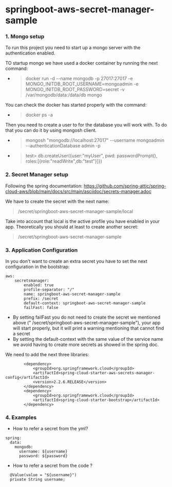 # springboot-aws-secret-manager-sample

### 1. Mongo setup

To run this project you need to start up a mongo server with the authentication enabled.

TO startup mongo we have used a docker container by running the next command:

- > docker run -d --name mongodb -p 27017:27017 -e MONGO_INITDB_ROOT_USERNAME=mongoadmin -e MONGO_INITDB_ROOT_PASSWORD=secret -v /var/mongodb/data:/data/db mongo

You can check the docker has started properly with the command:

- > docker ps -a

Then you need to create a user to for the database you will work with. To do that you can do it by using mongosh client.

- > mongosh "mongodb://localhost:27017" --username mongoadmin --authenticationDatabase admin -p
- > test> db.createUser({user:"myUser", pwd: passwordPrompt(), roles:[{role:"readWrite",db:"test"}]})

### 2. Secret Manager setup

Following the spring documentation: https://github.com/spring-attic/spring-cloud-aws/blob/main/docs/src/main/asciidoc/secrets-manager.adoc

We have to create the secret with the next name:

> /secret/springboot-aws-secret-manager-sample/local

Take into account that local is the active profile you have enabled in your app. Theoretically you should at least to create another secret:

> /secret/springboot-aws-secret-manager-sample

### 3. Application Configuration


In you don't want to create an extra secret you have to set the next configuration in the bootstrap:

````
aws:
    secretsmanager:
        enabled: true
        profile-separator: "/"
        name: springboot-aws-secret-manager-sample
        prefix: /secret
        default-context: springboot-aws-secret-manager-sample
        failFast: false
````

- By setting failFast you do not need to create the secret we mentioned above (" /secret/springboot-aws-secret-manager-sample"), your app will start properly, but it will print a warning mentioning that cannot find a secret
- By setting the default-context with the same value of the service name we avoid having to create more secrets as showed in the spring doc.


We need to add the next three libraries:

````
        <dependency>
            <groupId>org.springframework.cloud</groupId>
            <artifactId>spring-cloud-starter-aws-secrets-manager-config</artifactId>
            <version>2.2.6.RELEASE</version>
        </dependency>
        <dependency>
            <groupId>org.springframework.cloud</groupId>
            <artifactId>spring-cloud-starter-bootstrap</artifactId>
        </dependency>
````

###  4. Examples

- How to refer a secret from the yml?
````
spring:
  data:
    mongodb:
      username: ${username}
      password: ${password}
````
- How to refer a secret from the code ?

````
  @Value(value = "${username}")
  private String username;
````
